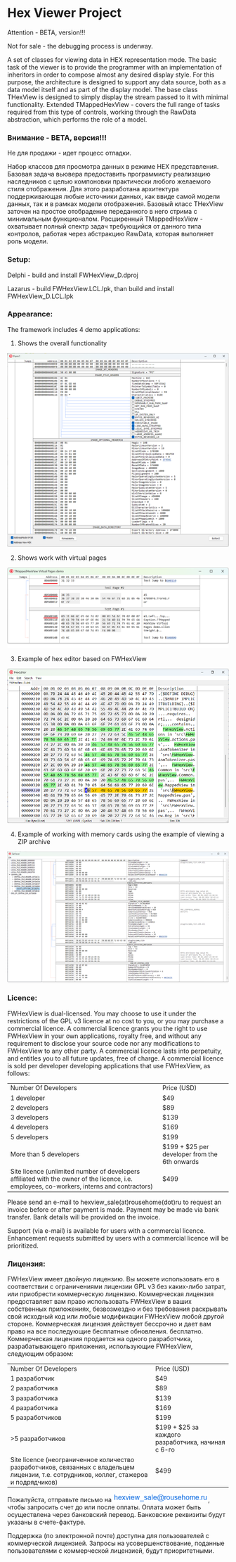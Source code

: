 # Hex Viewer Project

Attention - BETA, version!!!

Not for sale - the debugging process is underway.

A set of classes for viewing data in HEX representation mode.
The basic task of the viewer is to provide the programmer with an implementation of inheritors in order to compose almost any desired display style.
For this purpose, the architecture is designed to support any data source, both as a data model itself and as part of the display model.
The base class THexView is designed to simply display the stream passed to it with minimal functionality.
Extended TMappedHexView - covers the full range of tasks required from this type of controls, working through the RawData abstraction, which performs the role of a model.

### Внимание - BETA, версия!!!
Не для продажи - идет процесс отладки.

Набор классов для просмотра данных в режиме HEX представления.
Базовая задача вьювера предоставить программисту реализацию наследников с целью компоновки практически любого желаемого стиля отображения.
Для этого разработана архитектура поддерживающая любые источники данных, как ввиде самой модели данных, так и в рамках модели отображения.
Базовый класс THexView заточен на простое отобрадение переданного в него стрима с минимальным функционалом.
Расширенный TMappedHexView - охватывает полный спектр задач требующийся от данного типа контролов, работая через абстракцию RawData, которая выполняет роль модели.

### Setup:

Delphi - build and install FWHexView_D.dproj

Lazarus - build FWHexView.LCL.lpk, than build and install FWHexView_D.LCL.lpk

### Appearance:

The framework includes 4 demo applications:

1. Shows the overall functionality

![1](https://github.com/AlexanderBagel/FWHexView/blob/master/img/basic.png?raw=true "shows the overall functionality")

2. Shows work with virtual pages

![2](https://github.com/AlexanderBagel/FWHexView/blob/master/img/pages.png?raw=true "shows work with virtual pages")

3. Example of hex editor based on FWHexView

![3](https://github.com/AlexanderBagel/FWHexView/blob/master/img/hexview_demo.png?raw=true "example of hex editor based on FWHexView")

4. Example of working with memory cards using the example of viewing a ZIP archive

![4](https://github.com/AlexanderBagel/FWHexView/blob/master/img/zipviewer.png?raw=true "example of working with memory cards using the example of viewing a ZIP archive")

### Licence:
  FWHexView is dual-licensed. You may choose to use it under the restrictions of the GPL v3 licence at no cost to you,
  or you may purchase a commercial licence. A commercial licence grants you the right to use FWHexView in your own
  applications, royalty free, and without any requirement to disclose your source code nor any modifications to FWHexView
  to any other party. A commercial licence lasts into perpetuity, and entitles you to all future updates, free of
  charge. A commercial licence is sold per developer developing applications that use FWHexView, as follows:
<table>
<tr><td>Number Of Developers</td><td>Price (USD)</td></tr>
<tr><td>1 developer</td><td>$49</td></tr>
<tr><td>2 developers</td><td>$89</td></tr>
<tr><td>3 developers</td><td>$139</td></tr>
<tr><td>4 developers</td><td>$169</td></tr>
<tr><td>5 developers</td><td>$199</td></tr>
<tr><td>More than 5 developers</td><td>$199 + $25 per developer from the 6th onwards</td></tr>
<tr><td>Site licence (unlimited number of developers affiliated with the owner of the licence, i.e. employees, co-workers, interns and contractors)</td><td>$499</td></tr>
</table>  

  Please send an e-mail to hexview_sale(at)rousehome(dot)ru to request an invoice before or after payment is made. Payment may be
  made via bank transfer. Bank details will be provided on the invoice.

  Support (via e-mail) is available for users with a commercial licence. Enhancement requests submitted by users with a
  commercial licence will be prioritized.  
  
### Лицензия:
  FWHexView имеет двойную лицензию. Вы можете использовать его в соответствии с ограничениями лицензии GPL v3 без каких-либо затрат,
  или приобрести коммерческую лицензию. Коммерческая лицензия предоставляет вам право использовать FWHexView в ваших собственных
  приложениях, безвозмездно и без требования раскрывать свой исходный код или любые модификации FWHexView
  любой другой стороне. Коммерческая лицензия действует бессрочно и дает вам право на все последующие бесплатные обновления.
  бесплатно. Коммерческая лицензия продается на одного разработчика, разрабатывающего приложения, использующие FWHexView, следующим образом:
<table>
<tr><td>Number Of Developers</td><td>Price (USD)</td></tr>
<tr><td>1 разработчик</td><td>$49</td></tr>
<tr><td>2 разработчика</td><td>$89</td></tr>
<tr><td>3 разработчика</td><td>$139</td></tr>
<tr><td>4 разработчика</td><td>$169</td></tr>
<tr><td>5 разработчиков</td><td>$199</td></tr>
<tr><td>>5 разработчиков</td><td>$199 + $25 за каждого разработчика, начиная с 6-го</td></tr>
<tr><td>Site licence (неограниченное количество разработчиков, связанных с владельцем лицензии, т.е. сотрудников, коллег, стажеров и подрядчиков)</td><td>$499</td></tr>
</table>    

  Пожалуйста, отправьте письмо на ![42](https://github.com/AlexanderBagel/FWHexView/blob/master/img/mail.png?raw=true "mail"), чтобы запросить счет до или после оплаты. Оплата может быть осуществлена 
  через банковский перевод. Банковские реквизиты будут указаны в счете-фактуре.

  Поддержка (по электронной почте) доступна для пользователей с коммерческой лицензией. Запросы на усовершенствование, поданные пользователями с
  коммерческой лицензией, будут приоритетными.     